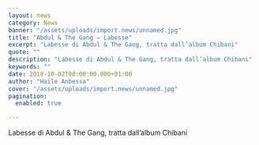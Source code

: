```yaml
---
layout: news
category: News
banner: "/assets/uploads/import.news/unnamed.jpg"
title: "Abdul & The Gang – Labesse"
excerpt: "Labesse di Abdul & The Gang, tratta dall’album Chibani"
quote: ""
description: "Labesse di Abdul & The Gang, tratta dall’album Chibani"
keywords: ""
date: 2018-10-02T00:00:00.000+01:00
author: "Haile Anbessa"
cover: "/assets/uploads/import.news/unnamed.jpg"
pagination:
  enabled: true

---
```


Labesse di Abdul & The Gang, tratta dall’album Chibani